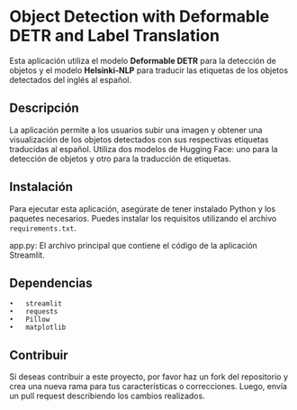 # Object Detection with Deformable DETR and Label Translation

Esta aplicación utiliza el modelo **Deformable DETR** para la detección de objetos y el modelo **Helsinki-NLP** para traducir las etiquetas de los objetos detectados del inglés al español.

## Descripción

La aplicación permite a los usuarios subir una imagen y obtener una visualización de los objetos detectados con sus respectivas etiquetas traducidas al español. Utiliza dos modelos de Hugging Face: uno para la detección de objetos y otro para la traducción de etiquetas.

## Instalación

Para ejecutar esta aplicación, asegúrate de tener instalado Python y los paquetes necesarios. Puedes instalar los requisitos utilizando el archivo `requirements.txt`.

app.py: El archivo principal que contiene el código de la aplicación Streamlit.

## Dependencias

	•	streamlit
	•	requests
	•	Pillow
	•	matplotlib

## Contribuir

Si deseas contribuir a este proyecto, por favor haz un fork del repositorio y crea una nueva rama para tus características o correcciones. Luego, envía un pull request describiendo los cambios realizados.